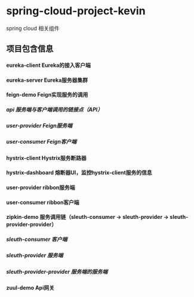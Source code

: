 # spring-cloud-project-kevin
spring cloud 相关组件

## 项目包含信息

#### eureka-client Eureka的接入客户端


#### eureka-server Eureka服务器集群


#### feign-demo Feign实现服务的调用
##### api 服务端与客户端调用的链接点（API）
##### user-provider Feign服务端
##### user-consumer Feign客户端


#### hystrix-client Hystrix服务断路器


#### hystrix-dashboard 熔断器UI，监控hystrix-client服务的信息


#### user-provider ribbon服务端
#### user-consumer ribbon客户端


#### zipkin-demo 服务调用链（sleuth-consumer -> sleuth-provider -> sleuth-provider-provider）
##### sleuth-consumer 客户端
##### sleuth-provider 服务端
##### sleuth-provider-provider 服务端的服务端


#### zuul-demo Api网关

   


